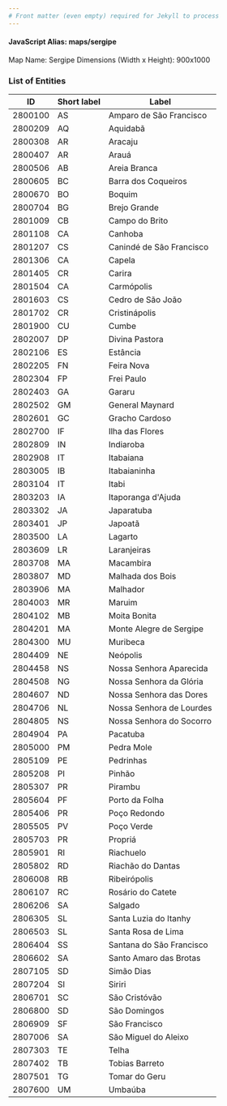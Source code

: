 ```yaml
---
# Front matter (even empty) required for Jekyll to process
---
```


#### JavaScript Alias: maps/sergipe

Map Name: Sergipe
Dimensions (Width x Height): 900x1000





### List of Entities

ID | Short label | Label
---|---|---|
2800100|AS|Amparo de São Francisco
2800209|AQ|Aquidabã
2800308|AR|Aracaju
2800407|AR|Arauá
2800506|AB|Areia Branca
2800605|BC|Barra dos Coqueiros
2800670|BO|Boquim
2800704|BG|Brejo Grande
2801009|CB|Campo do Brito
2801108|CA|Canhoba
2801207|CS|Canindé de São Francisco
2801306|CA|Capela
2801405|CR|Carira
2801504|CA|Carmópolis
2801603|CS|Cedro de São João
2801702|CR|Cristinápolis
2801900|CU|Cumbe
2802007|DP|Divina Pastora
2802106|ES|Estância
2802205|FN|Feira Nova
2802304|FP|Frei Paulo
2802403|GA|Gararu
2802502|GM|General Maynard
2802601|GC|Gracho Cardoso
2802700|IF|Ilha das Flores
2802809|IN|Indiaroba
2802908|IT|Itabaiana
2803005|IB|Itabaianinha
2803104|IT|Itabi
2803203|IA|Itaporanga d'Ajuda
2803302|JA|Japaratuba
2803401|JP|Japoatã
2803500|LA|Lagarto
2803609|LR|Laranjeiras
2803708|MA|Macambira
2803807|MD|Malhada dos Bois
2803906|MA|Malhador
2804003|MR|Maruim
2804102|MB|Moita Bonita
2804201|MA|Monte Alegre de Sergipe
2804300|MU|Muribeca
2804409|NE|Neópolis
2804458|NS|Nossa Senhora Aparecida
2804508|NG|Nossa Senhora da Glória
2804607|ND|Nossa Senhora das Dores
2804706|NL|Nossa Senhora de Lourdes
2804805|NS|Nossa Senhora do Socorro
2804904|PA|Pacatuba
2805000|PM|Pedra Mole
2805109|PE|Pedrinhas
2805208|PI|Pinhão
2805307|PR|Pirambu
2805604|PF|Porto da Folha
2805406|PR|Poço Redondo
2805505|PV|Poço Verde
2805703|PR|Propriá
2805901|RI|Riachuelo
2805802|RD|Riachão do Dantas
2806008|RB|Ribeirópolis
2806107|RC|Rosário do Catete
2806206|SA|Salgado
2806305|SL|Santa Luzia do Itanhy
2806503|SL|Santa Rosa de Lima
2806404|SS|Santana do São Francisco
2806602|SA|Santo Amaro das Brotas
2807105|SD|Simão Dias
2807204|SI|Siriri
2806701|SC|São Cristóvão
2806800|SD|São Domingos
2806909|SF|São Francisco
2807006|SA|São Miguel do Aleixo
2807303|TE|Telha
2807402|TB|Tobias Barreto
2807501|TG|Tomar do Geru
2807600|UM|Umbaúba

